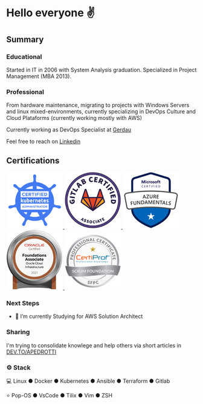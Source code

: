 # Hello everyone ✌️

## Summary

### Educational
Started in IT in 2006 with System Analysis graduation. Specialized in Project Management (MBA 2013).


### Professional 
From hardware maintenance, migrating to projects with Windows Servers and linux mixed-environments, currently specializing in DevOps Culture and Cloud Plataforms (currently working mostly with AWS)

Currently working as DevOps Specialist at [Gerdau](https://www.gerdau.com.br/)


Feel free to reach on [Linkedin](https://www.linkedin.com/in/andrehpedrotti/)


## Certifications

<a href="https://www.credly.com/badges/457decc5-df80-42ae-8fa0-a4bca463085c" target="_blank" title="Certified Kubernetes Administrator">
  <img src="https://github.com/apedrotti/badges/blob/main/cka.png" alt="Certified Kubernetes Administrator" width="150">
</a>
<a href="https://gitlab.badgr.com/public/assertions/CIDOzTVKSfKNPA1KJBKNjA" target="_blank" title="Gitlab Certified Associate">
  <img src="https://github.com/apedrotti/badges/blob/main/gitlab-associate.png" alt="Gitlab Certified Associate" width="150">
</a>
<a href="https://www.credly.com/badges/d3c6c309-a52f-4293-9de3-3d5b9d72e242" target="_blank" title="Azure Fundamentals - AZ-900">
  <img src="https://github.com/apedrotti/badges/blob/main/azure-fundamentals.png" alt="Azure Fundamentals - AZ-900" width="150">
</a>
<a href="https://catalog-education.oracle.com/pls/certview/sharebadge?id=52A0542FB664EC4517C18E97232CEACCB7DDBD0BC3EF56118F4EC8CCACEABB8A" target="_blank" title="Azure Fundamentals - AZ-900">
  <img src="https://github.com/apedrotti/badges/blob/main/oracle-foundations.png" alt="Oracle Infrastructure Foundations" width="150">
</a>
</a>
<a href="https://www.credly.com/badges/1b77d79a-60a4-4448-afd2-deb6a1d06f05" target="_blank" title="Scrum Foundation Professional Certificate">
  <img src="https://github.com/apedrotti/badges/blob/main/scrum-professional.png" alt="Scrum Foundation Professional Certificate" width="150">
</a>



### Next Steps
- 🌱 I’m currently Studying for AWS Solution Architect


### Sharing
I'm trying to consolidate knowlege and help others via short articles in [DEV.TO/APEDROTTI](https://dev.to/apedrotti)


<h3>⚙️ Stack</h3>

  💻 Linux ● Docker ● Kubernetes ● Ansible ● Terraform ● Gitlab
  
  ⭐ Pop-OS ● VsCode ● Tilix ● Vim ● ZSH

<!--

[![Andre Pedrotti GitHub Stats](https://github-readme-stats.vercel.app/api?username=apedrotti&show_icons=true)](https://github.com/apedrotti)

**aPedrotti/apedrotti** is a ✨ _special_ ✨ repository because its `README.md` (this file) appears on your GitHub profile.

Here are some ideas to get you started:

- 🔭 I’m currently working on ...
- 🌱 I’m currently learning ...
- 👯 I’m looking to collaborate on ...
- 🤔 I’m looking for help with ...
- 💬 Ask me about ...
- 📫 How to reach me: ...
- 😄 Pronouns: ...
- ⚡ Fun fact: ...
-->
